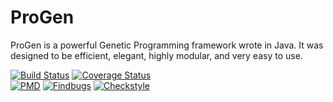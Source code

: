 ProGen
======

ProGen is a powerful Genetic Programming framework wrote in Java.
It was designed to be efficient, elegant, highly modular, and very easy to use.

[![Build Status](https://travis-ci.org/pro-gen/progen.svg?branch=master)](https://travis-ci.org/pro-gen/progen)
[![Coverage Status](https://img.shields.io/coveralls/pro-gen/progen.svg)](https://coveralls.io/r/pro-gen/progen?branch=master)</br>
[![PMD](http://pro-gen.github.io/pmd.svg)](http://pro-gen.github.io/reports/pmd.html)
[![Findbugs](http://pro-gen.github.io/findbugs.svg)](http://pro-gen.github.io/reports/findbugs.html)
[![Checkstyle](http://pro-gen.github.io/checkstyle.svg)](http://pro-gen.github.io/reports/checkstyle.html)
